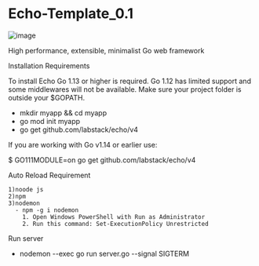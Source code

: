 # Echo-Template_0.1

![image](https://github.com/Abhimanyu-Barge/Echo-Template_0.1/assets/67216291/0434af7a-4530-41ec-ac96-2a8103ae2302)

High performance, extensible, minimalist Go web framework

Installation Requirements

To install Echo Go 1.13 or higher is required. Go 1.12 has limited support and some middlewares will not be available. Make sure your project folder is outside your $GOPATH.

- mkdir myapp && cd myapp
- go mod init myapp
- go get github.com/labstack/echo/v4


If you are working with Go v1.14 or earlier use:

$ GO111MODULE=on go get github.com/labstack/echo/v4

Auto Reload Requirement 

    1)noode js
    2)npm
    3)nodemon 
      - npm -g i nodemon
        1. Open Windows PowerShell with Run as Administrator
        2. Run this command: Set-ExecutionPolicy Unrestricted

Run server 
 - nodemon --exec go run server.go --signal SIGTERM

